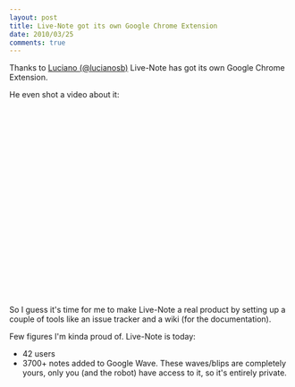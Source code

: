 ```yaml
---
layout: post
title: Live-Note got its own Google Chrome Extension
date: 2010/03/25
comments: true
---
```


Thanks to [Luciano (@lucianosb)](http://www.google.com/profiles/luciano.santabrigida#buzz) Live-Note has got its own Google Chrome Extension.


He even shot a video about it:

<!--more-->

<object width="560" height="340"><param name="movie" value="http://www.youtube.com/v/1fs730GJD_U&hl=fr_FR&fs=1&"></param><param name="allowFullScreen" value="true"></param><param name="allowscriptaccess" value="always"></param><embed src="http://www.youtube.com/v/1fs730GJD_U&hl=fr_FR&fs=1&" type="application/x-shockwave-flash" allowscriptaccess="always" allowfullscreen="true" width="560" height="340"></embed></object>


So I guess it's time for me to make Live-Note a real product by setting up a couple of tools like an issue tracker and a wiki (for the documentation).


Few figures I'm kinda proud of. Live-Note is today:

* 42 users
* 3700+ notes added to Google Wave. These waves/blips are completely yours, only you (and the robot) have access to it, so it's entirely private.
